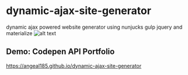 # dynamic-ajax-site-generator
dynamic ajax powered website generator using nunjucks gulp jquery and materialize
![alt text](https://c1.staticflickr.com/5/4276/35219854022_dc5fbde595_b.jpg)
## Demo: Codepen API Portfolio
https://angeal185.github.io/dynamic-ajax-site-generator
